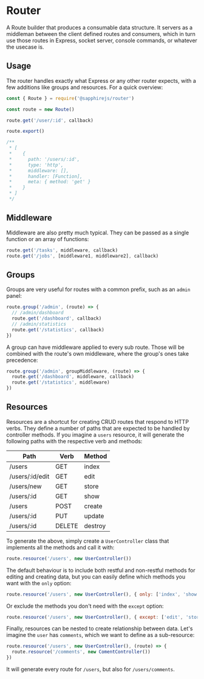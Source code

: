 # Router

A Route builder that produces a consumable data structure. It servers as a middleman between the client defined routes and consumers, which in turn use those routes in Express, socket server, console commands, or whatever the usecase is.


## Usage

The router handles exactly what Express or any other router expects, with a few additions like groups and resources. For a quick overview:

```javascript
const { Route } = require('@sapphirejs/router')

const route = new Route()

route.get('/user/:id', callback)

route.export()

/**
 * [
 *    {
 *      path: '/users/:id',
 *      type: 'http',
 *      middleware: [],
 *      handler: [Function],
 *      meta: { method: 'get' }
 *    }
 * ]
 */
```

## Middleware

Middleware are also pretty much typical. They can be passed as a single function or an array of functions:

```js
route.get('/tasks', middleware, callback)
route.get('/jobs', [middleware1, middleware2], callback)
```

## Groups

Groups are very useful for routes with a common prefix, such as an `admin` panel:

```js
route.group('/admin', (route) => {
  // /admin/dashboard
  route.get('/dashboard', callback)
  // /admin/statistics
  route.get('/statistics', callback)
})
```

A group can have middleware applied to every sub route. Those will be combined with the route's own middleware, where the group's ones take precedence:

```js
route.group('/admin', groupMiddleware, (route) => {
  route.get('/dashboard', middleware, callback)
  route.get('/statistics', middleware)
})
```

## Resources

Resources are a shortcut for creating CRUD routes that respond to HTTP verbs. They define a number of paths that are expected to be handled by controller methods. If you imagine a `users` resource, it will generate the following paths with the respective verb and methods:

Path | Verb | Method
--- | --- | ---
/users | GET | index
/users/:id/edit | GET | edit
/users/new | GET | store
/users/:id | GET | show
/users | POST | create
/users/:id | PUT | update
/users/:id | DELETE | destroy

To generate the above, simply create a `UserController` class that implements all the methods and call it with:

```js
route.resource('/users', new UserController())
```

The default behaviour is to include both restful and non-restful methods for editing and creating data, but you can easily define which methods you want with the `only` option:

```js
route.resource('/users', new UserController(), { only: ['index', 'show', 'create'] })
```

Or exclude the methods you don't need with the `except` option:

```js
route.resource('/users', new UserController(), { except: ['edit', 'store'] })
```

Finally, resources can be nested to create relationship between data. Let's imagine the `user` has `comments`, which we want to define as a sub-resource:

```js
route.resource('/users', new UserController(), (route) => {
  route.resource('/comments', new ComentController())
})
```

It will generate every route for `/users`, but also for `/users/comments`.
